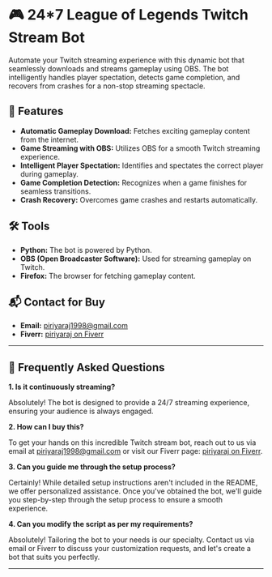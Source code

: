 # 🎮 24*7 League of Legends Twitch Stream Bot

Automate your Twitch streaming experience with this dynamic bot that seamlessly downloads and streams gameplay using OBS. The bot intelligently handles player spectation, detects game completion, and recovers from crashes for a non-stop streaming spectacle.

## 🚀 Features

- **Automatic Gameplay Download:** Fetches exciting gameplay content from the internet.
- **Game Streaming with OBS:** Utilizes OBS for a smooth Twitch streaming experience.
- **Intelligent Player Spectation:** Identifies and spectates the correct player during gameplay.
- **Game Completion Detection:** Recognizes when a game finishes for seamless transitions.
- **Crash Recovery:** Overcomes game crashes and restarts automatically.

## 🛠️ Tools

- **Python:** The bot is powered by Python.
- **OBS (Open Broadcaster Software):** Used for streaming gameplay on Twitch.
- **Firefox:** The browser for fetching gameplay content.

## 📬 Contact for Buy

- **Email:** piriyaraj1998@gmail.com
- **Fiverr:** [piriyaraj on Fiverr](https://www.fiverr.com/piriyaraj)

---

## 🤔 Frequently Asked Questions

**1. Is it continuously streaming?**
  
   Absolutely! The bot is designed to provide a 24/7 streaming experience, ensuring your audience is always engaged.

**2. How can I buy this?**

   To get your hands on this incredible Twitch stream bot, reach out to us via email at piriyaraj1998@gmail.com or visit our Fiverr page: [piriyaraj on Fiverr](https://www.fiverr.com/piriyaraj).

**3. Can you guide me through the setup process?**

   Certainly! While detailed setup instructions aren't included in the README, we offer personalized assistance. Once you've obtained the bot, we'll guide you step-by-step through the setup process to ensure a smooth experience.

**4. Can you modify the script as per my requirements?**

   Absolutely! Tailoring the bot to your needs is our specialty. Contact us via email or Fiverr to discuss your customization requests, and let's create a bot that suits you perfectly.

---

